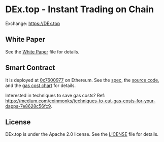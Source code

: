 # DEx.top - Instant Trading on Chain

Exchange: https://DEx.top

## White Paper
See the [White Paper](./whitepaper/DEx-Technical-White-Paper.pdf) file for details.

## Smart Contract
It is deployed at [0x7600977](https://etherscan.io/address/0x7600977eb9effa627d6bd0da2e5be35e11566341) on Ethereum. 
See the [spec](./smart-contract/dextop-spec.md), the [source code](./smart-contract/dextop.sol), and the [gas cost chart](./smart-contract/dextop-gas-cost.md) for details.

Interested in techniques to save gas costs? Ref: https://medium.com/coinmonks/techniques-to-cut-gas-costs-for-your-dapps-7e8628c56fc9.

## License
DEx.top is under the Apache 2.0 license. See the [LICENSE](./LICENSE) file for details.
